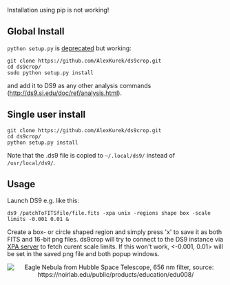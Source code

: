 Installation using pip is not working!

## Global Install
`python setup.py` is [deprecated](https://blog.ganssle.io/articles/2021/10/setup-py-deprecated.html#summary) but working:
```
git clone https://github.com/AlexKurek/ds9crop.git
cd ds9crop/
sudo python setup.py install
```
and add it to DS9 as any other analysis commands (http://ds9.si.edu/doc/ref/analysis.html).

## Single user install
```
git clone https://github.com/AlexKurek/ds9crop.git
cd ds9crop/
python setup.py install
```

Note that the .ds9 file is copied to `~/.local/ds9/` instead of `/usr/local/ds9/`.

## Usage
Launch DS9 e.g. like this:
```
ds9 /patchToFITSfile/file.fits -xpa unix -regions shape box -scale limits -0.001 0.01 &
```

Create a box- or circle shaped region and simply press 'x' to save it as both FITS and 16-bit png files. ds9crop will try to connect to the DS9 instance via [XPA server](https://fossies.org/linux/ds9/xpa/doc/server.html) to fetch curent scale limits. If this won't work, <-0.001, 0.01> will be set in the saved png file and both popup windows.

<p align="center">
  <img alt="Eagle Nebula from Hubble Space Telescope, 656 nm filter, source: https://noirlab.edu/public/products/education/edu008/" src="https://user-images.githubusercontent.com/45330694/214798789-aa419afd-2102-4370-994a-f758edfeee9a.jpg" />
</p>
